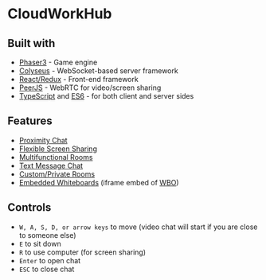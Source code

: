 # CloudWorkHub 

## Built with

- [Phaser3](https://github.com/photonstorm/phaser) - Game engine
- [Colyseus](https://github.com/colyseus/colyseus) - WebSocket-based server framework
- [React/Redux](https://github.com/facebook/react) - Front-end framework
- [PeerJS](https://github.com/peers/peerjs) - WebRTC for video/screen sharing
- [TypeScript](https://github.com/microsoft/TypeScript) and [ES6](https://github.com/eslint/eslint) - for both client and server sides

## Features

- [Proximity Chat](#proximity-chat-distance-based-interactive-system)
- [Flexible Screen Sharing](#flexible--immediate-screen-sharing)
- [Multifunctional Rooms](#multifunctional-rooms)
- [Text Message Chat](#text-message-chat-with-real-time-dialog-bubbles)
- [Custom/Private Rooms](#customprivate-rooms)
- [Embedded Whiteboards](#embedded-whiteboards) (iframe embed of [WBO](https://github.com/lovasoa/whitebophir))


## Controls

- `W, A, S, D, or arrow keys` to move (video chat will start if you are close to someone else)
- `E` to sit down
- `R` to use computer (for screen sharing)
- `Enter` to open chat
- `ESC` to close chat
